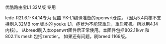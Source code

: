 优酷路由宝L1 32M版 专用

lede-R21.6.1-K4.14专为 优酷 YK-L1编译准备的openwrt仓库。 (因为5.4内核不支持刷入32MB rom版本的 youku L1，症状为不能软重启，重启死机。所以用4.14内核）。  从breed刷入本openwrt固件后正常使用。本固件包括802.11kvr 和802.11s mesh  包括zerotier。 如果还有问题，刷breed 1169版。 
